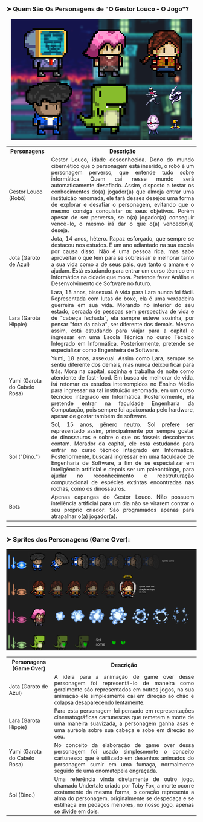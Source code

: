 
### ➤ Quem São Os Personagens de "O Gestor Louco - O Jogo"?
<p  align="center">
<img src=https://github.com/CEJJStudios/O_Gestor_Louco_The_Game/blob/main/Personagens/BANNER%20PERSONAGENS.png>
</p>


<table>
  <tr>
    <th>Personagens</th>
    <th>Descrição</th>
  </tr>
  <tr>
    <td>Gestor Louco (Robô)</td>
    <td style="text-align: justify;">Gestor Louco, idade desconhecida. Dono do mundo cibernético que o personagem está inserido, o robô é um personagem perverso, que entende tudo sobre informática. Quem cai nesse mundo será automaticamente desafiado. Assim, disposto a testar os conhecimentos do(a) jogador(a) que almeja entrar uma instituição renomada, ele fará desses desejos uma forma de explorar e desafiar o personagem, evitando que o mesmo consiga conquistar os seus objetivos. Porém apesar de ser perverso, se o(a) jogador(a) conseguir vencê-lo, o mesmo irá dar o que o(a) vencedor(a) deseja.</td>
  </tr>
  <tr>
    <td>Jota (Garoto de Azul)</td>
    <td style="text-align: justify;">Jota, 14 anos, hétero. Rapaz esforçado, que sempre se destacou nos estudos. É um ano adiantado na sua escola por causa disso. Não é uma pessoa rica, mas sabe aproveitar o que tem para se sobressair e melhorar tanto a sua vida como a de seus pais, que tanto o amam e o ajudam. Está estudando para entrar um curso técnico em Informática na cidade que mora. Pretende fazer Análise e Desenvolvimento de Software no futuro.</td>
  </tr>
  <tr>
    <td>Lara (Garota Hippie)</td>
    <td style="text-align: justify;"> Lara, 15 anos, bissexual. A vida para Lara nunca foi fácil. Representada com lutas de boxe, ela é uma verdadeira guerreira em sua vida. Morando no interior do seu estado, cercada de pessoas sem perspectiva de vida e de "cabeça fechada", ela sempre esteve sozinha, por pensar "fora da caixa", ser diferente dos demais. Mesmo assim, está estudando para viajar para a capital e ingressar em uma Escola Técnica no curso Técnico Integrado em Informática. Posteriormente, pretende se especializar como Engenheira de Software.</td>
  </tr>
  <tr>
    <td>Yumi (Garota do Cabelo Rosa)</td>
    <td style="text-align: justify;">Yumi, 18 anos, assexual. Assim como Lara, sempre se sentiu diferente dos demais, mas nunca deixou ficar para trás. Mora na capital, sozinha e trabalha de noite como atendente de fast-food. Em busca de melhorar de vida, irá retomar os estudos interrompidos no Ensino Médio para ingressar na tal instituição renomada, em um curso técncico integrado em Informática. Posteriormente, ela pretende entrar na faculdade Engenharia da Computação, pois sempre foi apaixonada pelo hardware, apesar de gostar também de software.</td>
  </tr>
  <tr>
    <td>Sol ("Dino.")</td>
    <td style="text-align: justify;">Sol, 15 anos, gênero neutro. Sol prefere ser representado assim, principalmente por sempre gostar de dinossauros e sobre o que os fósseis descobertos contam. Morador da capital, ele está estudando para entrar no curso técnico integrado em Informática. Posteriormente, buscará ingressar em uma faculdade de Engenharia de Software, a fim de se especializar em inteligência artificial e depois ser um paleontólogo, para ajudar no reconhecimento e reestruturação computacional de espécies extintas encontradas nas rochas, como os dinossauros.</td>
  </tr>
  <tr>
    <td>Bots</td>
    <td style="text-align: justify;">Apenas capangas do Gestor Louco. Não possuem inteliência artificial para um dia não se virarem contrar o seu próprio criador. São programados apenas para atrapalhar o(a) jogador(a).</td>
  </tr>
</table>


----

### ➤ Sprites dos Personagens (Game Over):

![Design and Development](https://github.com/CEJJStudios/O_Gestor_Louco_The_Game/blob/main/Personagens/Game%20Over.png)

<table>
  <tr>
    <th>Personagens (Game Over)</th>
    <th>Descrição</th>
  </tr>
  <tr>
    <td>Jota (Garoto de Azul)</td>
    <td style="text-align: justify;">A ideia para a animação de game over desse personagem foi representá-lo de maneira como geralmente são representados em outros jogos, na sua animação ele simplesmente cai em direção ao chão e colapsa desaparecendo lentamente.</td>
  </tr>
  <tr>
    <td>Lara (Garota Hippie)</td>
    <td style="text-align: justify;">Para esta personagem foi pensado em representações cinematográficas cartunescas que remetem a morte de uma maneira suavizada, a personagem ganha asas e uma auréola sobre sua cabeça e sobe em direção ao céu.</td>
  </tr>
  <tr>
    <td> Yumi (Garota do Cabelo Rosa)</td>
    <td style="text-align: justify;"> No conceito da elaboração de game over dessa personagem foi usado simplesmente o conceito cartunesco que é utilizado em desenhos animados do personagem sumir em uma fumaça, normalmente seguido de uma onomatopeia engraçada.</td>
  </tr>
  <tr>
    <td>Sol (Dino.)</td>
    <td style="text-align: justify;">Uma referência vinda diretamente de outro jogo, chamado Undertale criado por Toby Fox, a morte ocorre exatamente da mesma forma, o coração representa a alma do personagem, originalmente se despedaça e se estilhaça em pedaços menores, no nosso jogo, apenas se divide em dois.</td>
  </tr>
</table>
